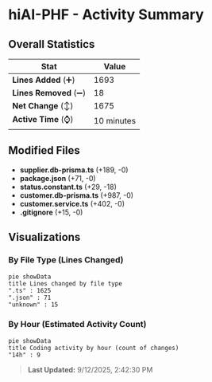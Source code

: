 # hiAI-PHF - Activity Summary 

## Overall Statistics

| Stat                   | Value                                                             |
| ---------------------- | ----------------------------------------------------------------- |
| **Lines Added** (➕)   | 1693                                          |
| **Lines Removed** (➖) | 18                                        |
| **Net Change** (↕)    | 1675                |
| **Active Time** (⌚)   | 10 minutes |


## Modified Files
- **supplier.db-prisma.ts** (+189, -0)
- **package.json** (+71, -0)
- **status.constant.ts** (+29, -18)
- **customer.db-prisma.ts** (+987, -0)
- **customer.service.ts** (+402, -0)
- **.gitignore** (+15, -0)

## Visualizations

### By File Type (Lines Changed)

```mermaid
pie showData
title Lines changed by file type
".ts" : 1625
".json" : 71
"unknown" : 15
```

### By Hour (Estimated Activity Count)

```mermaid
pie showData
title Coding activity by hour (count of changes)
"14h" : 9
```


> **Last Updated:** 9/12/2025, 2:42:30 PM